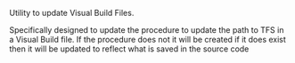 Utility to update Visual Build Files.

Specifically designed to update the procedure to update the path to TFS in a Visual Build file. If the procedure does not it will be created if it does exist then it will be updated to reflect what is saved in the source code


